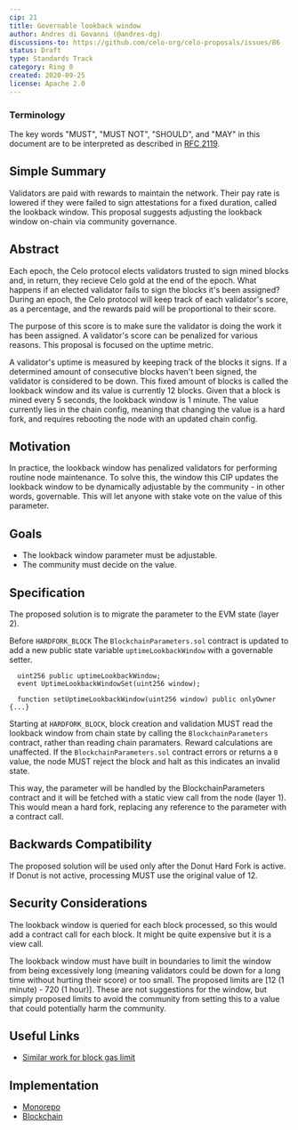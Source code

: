 ```yaml
---
cip: 21
title: Governable lookback window
author: Andres di Govanni (@andres-dg)
discussions-to: https://github.com/celo-org/celo-proposals/issues/86
status: Draft
type: Standards Track
category: Ring 0
created: 2020-09-25
license: Apache 2.0
---
```


### Terminology

The key words "MUST", "MUST NOT", "SHOULD", and "MAY" in this document are to be interpreted as described in
[RFC 2119](https://www.rfc-editor.org/rfc/rfc2119.html).

## Simple Summary

Validators are paid with rewards to maintain the network. Their pay rate is lowered if they were failed to sign attestations for a fixed duration, called the lookback window. This proposal suggests adjusting the lookback window on-chain via community governance.

## Abstract

Each epoch, the Celo protocol elects validators trusted to sign mined blocks and, in return, they recieve Celo gold at the end of the epoch. What happens if an elected validator fails to sign the blocks it's been assigned? During an epoch, the Celo protocol will keep track of each validator's score, as a percentage, and the rewards paid will be proportional to their score.

The purpose of this score is to make sure the validator is doing the work it has been assigned. A validator's score can be penalized for various reasons. This proposal is focused on the uptime metric.

A validator's uptime is measured by keeping track of the blocks it signs. If a determined amount of consecutive blocks haven't been signed, the validator is considered to be down. This fixed amount of blocks is called the lookback window and its value is currently 12 blocks. Given that a block is mined every 5 seconds, the lookback window is 1 minute. The value currently lies in the chain config, meaning that changing the value is a hard fork, and requires rebooting the node with an updated chain config.

## Motivation

In practice, the lookback window has penalized validators for performing routine node maintenance. To solve this, the window this CIP updates the lookback window to be dynamically adjustable by the community - in other words, governable. This will let anyone with stake vote on the value of this parameter.

## Goals

- The lookback window parameter must be adjustable.
- The community must decide on the value.

## Specification

The proposed solution is to migrate the parameter to the EVM state (layer 2).

Before `HARDFORK_BLOCK` The `BlockchainParameters.sol` contract is updated to add a new public state variable `uptimeLookbackWindow` with a governable setter.

```solidity
  uint256 public uptimeLookbackWindow;
  event UptimeLookbackWindowSet(uint256 window);

  function setUptimeLookbackWindow(uint256 window) public onlyOwner {...}
```

Starting at `HARDFORK_BLOCK`, block creation and validation MUST read the lookback window from chain state by calling the `BlockchainParameters` contract, rather than reading chain paramaters. Reward calculations are unaffected. If the `BlockchainParameters.sol` contract errors or returns a `0` value, the node MUST reject the block and halt as this indicates an invalid state.

This way, the parameter will be handled by the BlockchainParameters contract and it will be fetched with a static view call from the node (layer 1). This would mean a hard fork, replacing any reference to the parameter with a contract call.

## Backwards Compatibility

The proposed solution will be used only after the Donut Hard Fork is active. If Donut is not active, processing MUST use the original value of 12.

## Security Considerations

The lookback window is queried for each block processed, so this would add a contract call for each block. It might be quite expensive but it is a view call.

The lookback window must have built in boundaries to limit the window from being excessively long (meaning validators could be down for a long time without hurting their score) or too small. The proposed limits are [12 (1 minute) - 720 (1 hour)]. These are not suggestions for the window, but simply proposed limits to avoid the community from setting this to a value that could potentially harm the community.

## Useful Links

- [Similar work for block gas limit](https://github.com/celo-org/celo-monorepo/pull/1245/files)

## Implementation

- [Monorepo](https://github.com/celo-org/celo-monorepo/pull/4747)
- [Blockchain](https://github.com/celo-org/celo-blockchain/pull/1136)
